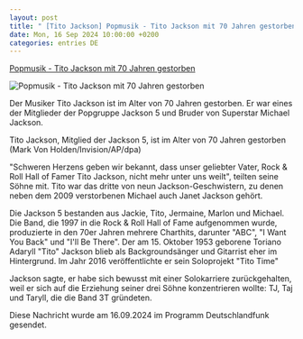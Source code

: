 ```yaml
---
layout: post
title: " [Tito Jackson] Popmusik - Tito Jackson mit 70 Jahren gestorben"
date: Mon, 16 Sep 2024 10:00:00 +0200
categories: entries DE
---
```

[Popmusik - Tito Jackson mit 70 Jahren gestorben](https://www.deutschlandfunk.de/tito-jackson-mit-70-jahren-gestorben-102.html)

![Popmusik - Tito Jackson mit 70 Jahren gestorben](https://bilder.deutschlandfunk.de/de/26/bf/14/de26bf14-96fc-40bd-9d1b-f770013c8e71/tito-jackson-tot-100-1920x1080.jpg)

Der Musiker Tito Jackson ist im Alter von 70 Jahren gestorben. Er war eines der Mitglieder der Popgruppe Jackson 5 und Bruder von Superstar Michael Jackson.

Tito Jackson, Mitglied der Jackson 5, ist im Alter von 70 Jahren gestorben (Mark Von Holden/Invision/AP/dpa)

"Schweren Herzens geben wir bekannt, dass unser geliebter Vater, Rock & Roll Hall of Famer Tito Jackson, nicht mehr unter uns weilt", teilten seine Söhne mit. Tito war das dritte von neun Jackson-Geschwistern, zu denen neben dem 2009 verstorbenen Michael auch Janet Jackson gehört.

Die Jackson 5 bestanden aus Jackie, Tito, Jermaine, Marlon und Michael. Die Band, die 1997 in die Rock & Roll Hall of Fame aufgenommen wurde, produzierte in den 70er Jahren mehrere Charthits, darunter "ABC", "I Want You Back" und "I'll Be There". Der am 15. Oktober 1953 geborene Toriano Adaryll "Tito" Jackson blieb als Backgroundsänger und Gitarrist eher im Hintergrund. Im Jahr 2016 veröffentlichte er sein Soloprojekt "Tito Time"

Jackson sagte, er habe sich bewusst mit einer Solokarriere zurückgehalten, weil er sich auf die Erziehung seiner drei Söhne konzentrieren wollte: TJ, Taj und Taryll, die die Band 3T gründeten.

Diese Nachricht wurde am 16.09.2024 im Programm Deutschlandfunk gesendet.

